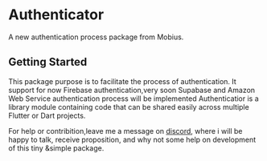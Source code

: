 # Authenticator

A new authentication process package from Mobius.

## Getting Started

This package purpose is to facilitate the process of authentication.
It support for now Firebase authentication,very soon Supabase and Amazon
Web Service authentication process will be implemented
Authenticatior is a library module containing code that can be shared easily across
multiple Flutter or Dart projects.

For help or contribition,leave me a message on
[discord](https://discord.gg/tz86yjNrPZ), where i will be happy to talk, 
receive proposition, and why not some help on development of this tiny &simple package.
